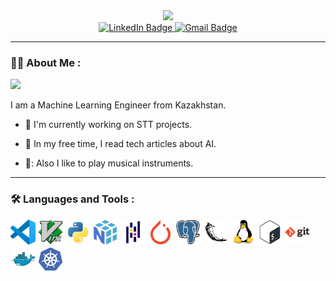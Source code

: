 <div id="header" align="center">
  <img src="https://media.giphy.com/media/TLK2EKaMt7PqijvGT9/giphy.gif" width="150"/>
</div>
<div id="badges" align="center">
  <a href="https://www.linkedin.com/in/anatoly-bobrovsky-074a76257/">
    <img src="https://img.shields.io/badge/LinkedIn-blue?style=for-the-badge&logo=linkedin&logoColor=white" alt="LinkedIn Badge"/>
  </a>
  <a href="bobrovsky.anatoliy@gmail.com">
    <img src="https://img.shields.io/badge/Gmail-red?style=for-the-badge&logo=gmail&logoColor=white" alt="Gmail Badge"/>
  </a>
</div>

---

### :man_technologist: About Me : 

<img src="https://media.giphy.com/media/E6jscXfv3AkWQ/giphy.gif">

I am a Machine Learning Engineer  from Kazakhstan.

- :telescope: I'm currently working on STT projects.

- :robot: In my free time, I read tech articles about AI.

- 🎵: Also I like to play musical instruments.

---

### :hammer_and_wrench: Languages and Tools :

<div>
  <img src="https://github.com/devicons/devicon/blob/master/icons/vscode/vscode-original.svg" title="Vscode" **alt="Vscode" width="40" height="40"/>
  <img src="https://github.com/devicons/devicon/blob/master/icons/vim/vim-original.svg" title="Vim" **alt="Vim" width="40" height="40"/>
  <img src="https://github.com/devicons/devicon/blob/master/icons/python/python-original.svg" title="Python" **alt="Python" width="40" height="40"/>
  <img src="https://github.com/devicons/devicon/blob/master/icons/numpy/numpy-original.svg" title="Numpy" **alt="Numpy" width="40" height="40"/>
  <img src="https://github.com/devicons/devicon/blob/master/icons/pandas/pandas-original.svg" title="Pandas" **alt="Pandas" width="40" height="40"/>
  <img src="https://github.com/devicons/devicon/blob/master/icons/pytorch/pytorch-original.svg" title="Pytorch" **alt="Pytorch" width="40" height="40"/>
  <img src="https://github.com/devicons/devicon/blob/master/icons/postgresql/postgresql-original.svg" title="PostgreSQL" **alt="PostgreSQL" width="40" height="40"/>
  <img src="https://github.com/devicons/devicon/blob/master/icons/flask/flask-original.svg" title="Flask" **alt="Flask" width="40" height="40"/>
  <img src="https://github.com/devicons/devicon/blob/master/icons/linux/linux-original.svg" title="Linux" **alt="Linux" width="40" height="40"/>
  <img src="https://github.com/devicons/devicon/blob/master/icons/bash/bash-original.svg" title="Bash" **alt="Bash" width="40" height="40"/>
  <img src="https://github.com/devicons/devicon/blob/master/icons/git/git-original-wordmark.svg" title="Git" **alt="Git" width="40" height="40"/>
  <img src="https://github.com/devicons/devicon/blob/master/icons/docker/docker-original.svg" title="Docker" **alt="Docker" width="40" height="40"/>
  <img src="https://github.com/devicons/devicon/blob/master/icons/kubernetes/kubernetes-plain.svg" title="K8s" **alt="K8s" width="40" height="40"/>
</div>

